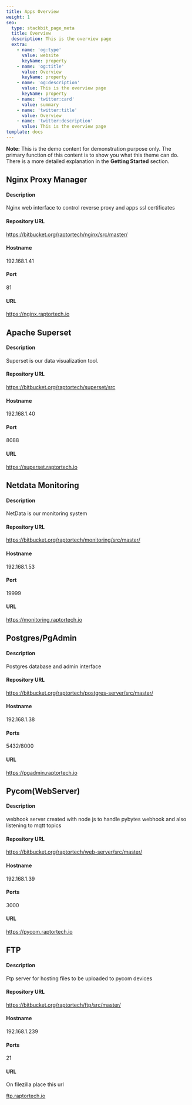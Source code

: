 ```yaml
---
title: Apps Overview
weight: 1
seo:
  type: stackbit_page_meta
  title: Overview
  description: This is the overview page
  extra:
    - name: 'og:type'
      value: website
      keyName: property
    - name: 'og:title'
      value: Overview
      keyName: property
    - name: 'og:description'
      value: This is the overview page
      keyName: property
    - name: 'twitter:card'
      value: summary
    - name: 'twitter:title'
      value: Overview
    - name: 'twitter:description'
      value: This is the overview page
template: docs
---
```

<div class="note">
  <strong>Note:</strong> 
  This is the demo content for demonstration purpose only. The primary function of this content is to show you what this theme can do. There is a more detailed explanation in the <strong>Getting Started</strong> section.
</div>

## Nginx Proxy Manager

#### Description 

Nginx web interface to control reverse proxy and apps ssl certificates

#### Repository URL

<https://bitbucket.org/raptortech/nginx/src/master/>

#### Hostname  

192.168.1.41

#### Port 

81

#### URL

<https://nginx.raptortech.io>

## Apache Superset

#### Description 

Superset is our data visualization tool. 

#### Repository URL

<https://bitbucket.org/raptortech/superset/src>

#### Hostname  

192.168.1.40 

#### Port 

8088

#### URL

<https://superset.raptortech.io>

## Netdata Monitoring

#### Description 

NetData is our monitoring system

#### Repository URL

<https://bitbucket.org/raptortech/monitoring/src/master/>

#### Hostname  

192.168.1.53

#### Port 

19999

#### URL

<https://monitoring.raptortech.io>

## Postgres/PgAdmin

#### Description 

Postgres database and admin interface

#### Repository URL

<https://bitbucket.org/raptortech/postgres-server/src/master/>

#### Hostname  

192.168.1.38

#### Ports

5432/8000

#### URL

<https://pgadmin.raptortech.io>

## Pycom(WebServer)

#### Description 

webhook server created with node js to handle pybytes webhook and also listening to mqtt topics

#### Repository URL

<https://bitbucket.org/raptortech/web-server/src/master/>

#### Hostname  

192.168.1.39

#### Ports

3000

#### URL

<https://pycom.raptortech.io>

## FTP

#### Description 

Ftp server for hosting files to be uploaded to pycom devices

#### Repository URL

<https://bitbucket.org/raptortech/ftp/src/master/>

#### Hostname  

192.168.1.239

#### Ports

21

#### URL

On filezilla place this url

[ftp.raptortech.io](ftp.raptortech.io)

